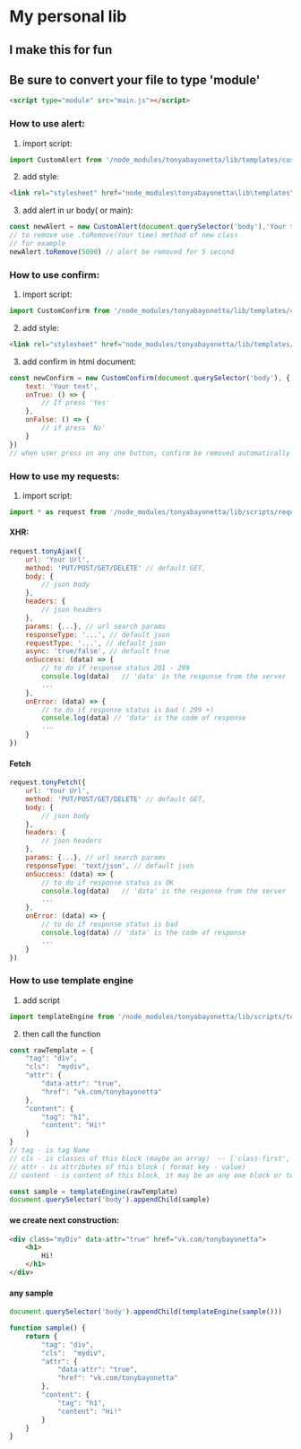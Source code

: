 # My personal lib
## I make this for fun
## Be sure to convert your file to type 'module'
```html
<script type="module" src="main.js"></script>
```
### How to use alert:
1) import script:
```js
import CustomAlert from '/node_modules/tonyabayonetta/lib/templates/custom_alert/custom_alert.js'
```
2) add style:
```html
<link rel="stylesheet" href="node_modules\tonyabayonetta\lib\templates\custom_alert\custom_alert.css">
```
3) add alert in ur body( or main):
```js
const newAlert = new CustomAlert(document.querySelector('body'),'Your text')
// to remove use .toRemove(Your time) method of new class
// for example
newAlert.toRemove(5000) // alert be removed for 5 second
```
### How to use confirm:
1) import script:
```js
import CustomConfirm from '/node_modules/tonyabayonetta/lib/templates/custom_confirm/custom_confirm.js'
```
2) add style:
```html
<link rel="stylesheet" href="node_modules/tonyabayonetta/lib/templates/custom_confirm/custom_confirm.css">
```
3) add confirm in html document:
```js
const newConfirm = new CustomConfirm(document.querySelector('body'), {
    text: 'Your text',
    onTrue: () => {
        // If press 'Yes'
    },
    onFalse: () => {
        // if press 'No'
    }
})
// when user press on any one button, confirm be removed automatically
```
### How to use my requests:
1) import script:
```js
import * as request from '/node_modules/tonyabayonetta/lib/scripts/request.js'
```
#### XHR:
```js
request.tonyAjax({
    url: 'Your Url',
    method: 'PUT/POST/GET/DELETE' // default GET,
    body: {
        // json body
    },
    headers: {
        // json headers
    },
    params: {...}, // url search params 
    responseType: '...', // default json
    requestType: '...', // default json
    async: 'true/false', // default true
    onSuccess: (data) => {
        // to do if response status 201 - 299
        console.log(data)   // 'data' is the response from the server
        ...
    },
    onError: (data) => {
        // to do if response status is bad ( 299 +)
        console.log(data) // 'data' is the code of response
        ...
    }
})
```
#### Fetch
```js
request.tonyFetch({
    url: 'Your Url',
    method: 'PUT/POST/GET/DELETE' // default GET,
    body: {
        // json body
    },
    headers: {
        // json headers
    },
    params: {...}, // url search params 
    responseType: 'text/json', // default json
    onSuccess: (data) => {
        // to do if response status is OK
        console.log(data)   // 'data' is the response from the server
        ...
    },
    onError: (data) => {
        // to do if response status is bad 
        console.log(data) // 'data' is the code of response
        ...
    }
})
```
### How to use template engine
1) add script
```js
import templateEngine from '/node_modules/tonyabayonetta/lib/scripts/templateEngine.js'
```
2) then call the function
```js
const rawTemplate = {
    "tag": "div",
    "cls":  "mydiv",
    "attr": {
        "data-attr": "true",
        "href": "vk.com/tonybayonetta"
    },
    "content": {
        "tag": "h1",
        "content": "Hi!"
    }
}
// tag - is tag Name
// cls - is classes of this block (maybe an array)  -- ['class-first','class-second']
// attr - is attributes of this block ( format key - value)
// content - is content of this block, it may be an any one block or text node

const sample = templateEngine(rawTemplate)
document.querySelector('body').appendChild(sample)
```
#### we create next construction:
``` html
<div class="myDiv" data-attr="true" href="vk.com/tonybayonetta">
    <h1>
        Hi!
    </h1>
</div>
```

#### any sample
```js
document.querySelector('body').appendChild(templateEngine(sample()))

function sample() {
    return {
        "tag": "div",
        "cls":  "mydiv",
        "attr": {
            "data-attr": "true",
            "href": "vk.com/tonybayonetta"
        },
        "content": {
            "tag": "h1",
            "content": "Hi!"
        }
    }
}
```
